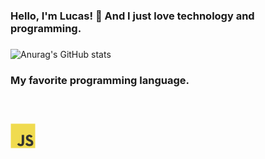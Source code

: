 
### Hello, I'm Lucas! 👋 And I just love technology and programming.
###
![Anurag's GitHub stats](https://github-readme-stats.vercel.app/api?username=LucwsH&show_icons=true&theme=radical)
### 


   ### My favorite programming language.
### ‎ 
<img                                                                                                  src="https://raw.githubusercontent.com/devicons/devicon/master/icons/javascript/javascript-original.svg" alt="javascript" width="40" height="40"/> </a> <a href="https://www.typescriptlang.org/" target="_blank" rel="noreferrer"> 
#


